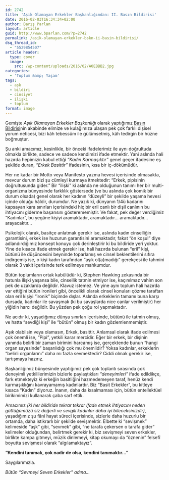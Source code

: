 ```yaml
---
id: 2742
title: 'Aşık Olamayan Erkekler Başkanlığından: II. Basın Bildirisi'
date: 2016-02-03T16:34:34+02:00
author: Barış Parlan
layout: article
guid: http://www.bparlan.com/?p=2742
permalink: /asik-olamayan-erkekler-bskn-ii-basin-bildirisi/
dsq_thread_id:
  - "5529854507"
article header:
  type: cover
  image:
    src: /wp-content/uploads/2016/02/AOEBBB2.jpg
categories:
  - 'Toplum &amp; Yaşam'
tags:
  - aşk
  - bildiri
  - cinsiyet
  - ilişki
  - toplum
format: image
---
```


Gemişte _Aşık Olamayan Erkekler Başkanlığı_ olarak yaptığımız <a href="http://www.bparlan.com/2016/asik-olamayan-erkekler-baskanligindan-basin-bildirisi/" target="_blank">Basın Bildirisi</a>nin akabinde elimize ve kulağımıza ulaşan pek çok farklı dişisel yorum neticesi, bizi kâh tebessüm ile gülümsetmiş, kâh tedirgin bir hüzne boğmuştur.

Şu anki amacımız, kesinlikle, bir önceki ifadelerimiz ile aynı doğrultuda olmakla birlikte, sadece ve sadece kendimizi ifade etmektir. Yani aslında hali hazırda hepimizin kabul ettiği _&#8220;Kadın Karmaşıktır&#8221;_ genel geçer ifadesine eş şekilde duran, _&#8220;Erkek Basittir&#8221;_ ifadesinin, kısa bir iç-dökümüdür.

Her ne kadar bir Motto veya Manifesto yazma hevesi içerisinde olmasakta, mevcur durum bizi şu cümleyi kurmaya itmektedir: &#8220;Erkek, pipisinin doğrultusunda gider.&#8221; Bir &#8220;ilişki&#8221; ki aslında ne olduğunun tanımı her bir multi-organizma bünyesinde farklılık göstersede (ve bu aslında çok komik bir durum olsada) genel olarak her kadının &#8220;düzeyli&#8221; bir şekilde yaşama hevesi içinde olduğu hâldir, durumdur. Ne yazık ki, dünyanın 1/4ü kadarını kapsayan kara sınırları içerisindeki hiç bir eril canlı bir dişil canlının bu ihtiyacını giderme başarısını gösterememiştir. Ve fakat, pek değer verdiğimiz &#8220;Kadınlar&#8221;, bu yegâne kişiyi aramaktadır, aramaktadır&#8230; aramaktadır&#8230; arayacaktır&#8230;

Psikolojik olarak, basitçe anlatmak gerekir ise, aslında kadın cinselliğin garantisini, erkek ise huzurun garantisini aramaktadır, fakat &#8220;ön koşul&#8221; diye adlandırdığımız konsept konuyu çok derinleştirir ki bu bildiride yeri yoktur. Yine de kısaca ifade etmek gerekir ise, hali hazırda bulunan &#8220;eril&#8221; kişi, bütünü ile düşüncesini beyninde toparlamış ve cinsel beklentilerini sıfıra indirgemiş ise, o kişi kadın tarafından &#8220;aşık ol(a)madığı&#8221; gerekçesi ile tahmini olarak 3 vakit içerisinde terk edilmeye mahkumdur.

Bütün toplumların ortak kabûlüdür ki, Stephen Hawking zekasında bir hatunla ilişki yaşansa bile, cinsellik tatmin etmiyor ise, kaçınılmaz vahim son pek de uzaklarda değildir. Klavuz istemez. Ve yine aynı toplum hali hazırda var ettiğini bütün ironileri gibi, öncelikli olarak cinsel konuları çözme taraftarı olan eril kişiyi &#8220;ironik&#8221; biçimde dışlar. Aslında erkeklerin tamamı buna karşı dursada, kadınlar ile savaşmak (ki bu savaşlarda nice canlar verilmiştir) her yiğidin harcı değildir. Bu yüzden pek çoğu rol yapmaktadır.

Ne acıdır ki, yaşadığımız dünya sınırları içerisinde, bütünü ile tatmin olmuş, ve hatta &#8220;sevdiği kişi&#8221; ile &#8220;bütün&#8221; olmuş bir kadın gözlemlenmemiştir.

Aşık olabilsin veya olamasın, Erkek, basittir. Anlamsal olarak ifade edilmesi çok önemli ise, &#8220;Pipi&#8221;, yetkili karar mercîdir. Eğer bir erkek, bir dişinin yanında belirli bir zaman birimini harcamış ise, gerçektende bunun &#8220;hangi organ sayesinde&#8221; başarılıdığı çok mu önemlidir? Yoksa kadınlar, erkeklerin &#8220;belirli organlarını&#8221; daha mı fazla sevmektedir? Ciddi olmak gerekir ise, tartışmaya hazırız.

Başkanlığımız bünyesinde yaptığımız pek çok toplantı sırasında çok deneyimli yetkililerimizin bizlerle paylaştıkları _&#8220;deneyimleri&#8221;_ ifade edildikçe, fark etmekteyiz ki erkeğin basitliğini hazmedemeyen taraf, henüz kendi karmaşıklığını kavrayamamış kadınlardır. Biz &#8220;Basit Erkekler&#8221;, bu kitleye kısaca &#8220;Kadın&#8221; diyoruz. İnanın, daha da kısalmaması için, bütün entellektüel birikimimizi kullanarak çaba sarf ettik.

Amacımız _(ki her bildiride tekrar tekrar ifade etmek ihtiyacını neden güttüğümüzü siz değerli ve sevgili kadınlar daha iyi bileceksinizdir)_, yaşadığımız şu fâni hayat süreci içerisinde, sizlerle daha huzurlu bir ortamda, daha istikrarlı bir şekilde sevişmektir. Elbette ki &#8220;sevişmek&#8221; kelimeside &#8220;aşk&#8221; gibi, &#8220;sevmek&#8221; gibi, &#8220;ne tarafa çekersen o tarafa gider&#8221; kelimeler olduğundan, belirtmek gerekir ki, biz sevişmeyi seven erkekler, birlikte kampa gitmeyi, müzik dinlemeyi, kitap okumayı da &#8220;öznenin&#8221; felsefî boyutta sevişmesi olarak &#8220;algılamaktayız&#8221;.

**&#8220;Kendini tanımak, çok nadir de olsa, kendini tanımaktır&#8230;&#8221;** 

Saygılarımızla.

_Bütün &#8220;Sevmeyi Seven Erkekler&#8221; adına&#8230;_
